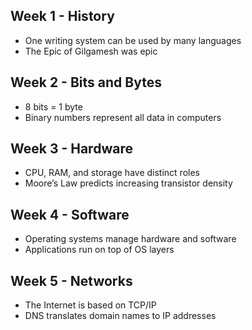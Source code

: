 ## Week 1 - History
- One writing system can be used by many languages
- The Epic of Gilgamesh was epic

## Week 2 - Bits and Bytes
- 8 bits = 1 byte
- Binary numbers represent all data in computers

## Week 3 - Hardware
- CPU, RAM, and storage have distinct roles
- Moore’s Law predicts increasing transistor density

## Week 4 - Software
- Operating systems manage hardware and software
- Applications run on top of OS layers

## Week 5 - Networks
- The Internet is based on TCP/IP
- DNS translates domain names to IP addresses
